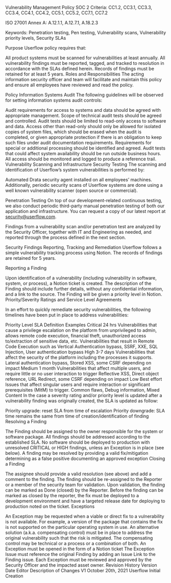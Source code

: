 Vulnerability Management Policy
SOC 2 Criteria: CC1.2, CC3.1, CC3.3, CC3.4, CC4.1, CC4.2, CC5.1, CC5.2, CC7.1, CC7.2

ISO 27001 Annex A: A.12.1.1, A.12.7.1, A.18.2.3

Keywords: Penetration testing, Pen testing, Vulnerability scans, Vulnerability priority levels, Security SLAs

Purpose
Userflow policy requires that:

All product systems must be scanned for vulnerabilities at least annually.
All vulnerability findings must be reported, tagged, and tracked to resolution in accordance with the SLAs defined herein. Records of findings must be retained for at least 5 years.
Roles and Responsibilities
The acting information security officer and team will facilitate and maintain this policy and ensure all employees have reviewed and read the policy.

Policy
Information Systems Audit
The following guidelines will be observed for setting information systems audit controls:

Audit requirements for access to systems and data should be agreed with appropriate management.
Scope of technical audit tests should be agreed and controlled.
Audit tests should be limited to read-only access to software and data.
Access other than read-only should only be allowed for isolated copies of system files, which should be erased when the audit is completed, or given appropriate protection if there is an obligation to keep such files under audit documentation requirements.
Requirements for special or additional processing should be identified and agreed.
Audit tests that could affect system availability should be run outside business hours.
All access should be monitored and logged to produce a reference trail.
Vulnerability Scanning and Infrastructure Security Testing
The scanning and identification of Userflow’s system vulnerabilities is performed by:

Automated Drata security agent installed on all employees’ machines.
Additionally, periodic security scans of Userflow systems are done using a well known vulnerability scanner (open source or commercial).

Penetration Testing
On top of our development-related continuous testing, we also conduct periodic third-party manual penetration testing of both our application and infrastructure. You can request a copy of our latest report at security@userflow.com.

Findings from a vulnerability scan and/or penetration test are analyzed by the Security Officer, together with IT and Engineering as needed, and reported through the process defined in the next section.

Security Findings Reporting, Tracking and Remediation
Userflow follows a simple vulnerability tracking process using Notion. The records of findings are retained for 5 years.

Reporting a Finding

Upon identification of a vulnerability (including vulnerability in software, system, or process), a Notion ticket is created.
The description of the Finding should include further details, without any confidential information, and a link to the source.
The Finding will be given a priority level in Notion.
Priority/Severity Ratings and Service Level Agreements

In an effort to quickly remediate security vulnerabilities, the following timelines have been put in place to address vulnerabilities:

Priority Level	SLA	Definition	Examples
Critical	24 hrs	Vulnerabilities that cause a privilege escalation on the platform from unprivileged to admin, allows remote code execution, financial theft, unauthorized access to/extraction of sensitive data, etc.	Vulnerabilities that result in Remote Code Execution such as Vertical Authentication bypass, SSRF, XXE, SQL Injection, User authentication bypass
High	3-7 days	Vulnerabilities that affect the security of the platform including the processes it supports.	Lateral authentication bypass, Stored XSS, some CSRF depending on impact
Medium	1 month	Vulnerabilities that affect multiple users, and require little or no user interaction to trigger	Reflective XSS, Direct object reference, URL Redirect, some CSRF depending on impact
Low	Best effort	Issues that affect singular users and require interaction or significant prerequisites (MitM) to trigger.	Common flaws, Debug information, Mixed Content
In the case a severity rating and/or priority level is updated after a vulnerability finding was originally created, the SLA is updated as follow:

Priority upgrade: reset SLA from time of escalation
Priority downgrade: SLA time remains the same from time of creation/identification of finding
Resolving a Finding

The Finding should be assigned to the owner responsible for the system or software package.
All findings should be addressed according to the established SLA.
No software should be deployed to production with unresolved CRITICAL or HIGH findings, unless an Exception is in place (see below).
A finding may be resolved by
providing a valid fix/mitigation
determining as a false positive
documenting an approved exception
Closing a Finding

The assignee should provide a valid resolution (see above) and add a comment to the finding.
The finding should be re-assigned to the Reporter or a member of the security team for validation.
Upon validation, the finding can be marked as Done (closed) by the Reporter.
Before the finding can be marked as closed by the reporter, the fix must be deployed to a development environment and have a targeted release date for deploying to production noted on the ticket.
Exceptions

An Exception may be requested when a viable or direct fix to a vulnerability is not available. For example, a version of the package that contains the fix is not supported on the particular operating system in use.
An alternative solution (a.k.a. compensating control) must be in place to address the original vulnerability such that the risk is mitigated. The compensating control may be technical or a process or a combination of both.
An Exception must be opened in the form of a Notion ticket
The Exception Issue must reference the original Finding by adding an Issue Link to the Finding issue.
Each Exception must be reviewed and approved by the Security Officer and the impacted asset owner.
Revision History
Version	Date	Editor	Description of Changes
V1	October 20th, 2021	Userflow	Initial Creation